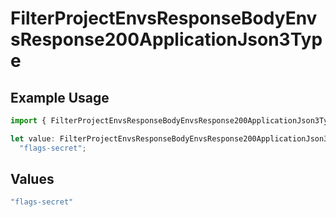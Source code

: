 # FilterProjectEnvsResponseBodyEnvsResponse200ApplicationJson3Type

## Example Usage

```typescript
import { FilterProjectEnvsResponseBodyEnvsResponse200ApplicationJson3Type } from "@simplesagar/vercel/models/filterprojectenvsop.js";

let value: FilterProjectEnvsResponseBodyEnvsResponse200ApplicationJson3Type =
  "flags-secret";
```

## Values

```typescript
"flags-secret"
```